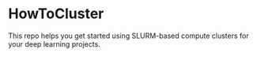# HowToCluster
This repo helps you get started using SLURM-based compute clusters for your deep learning projects. 
